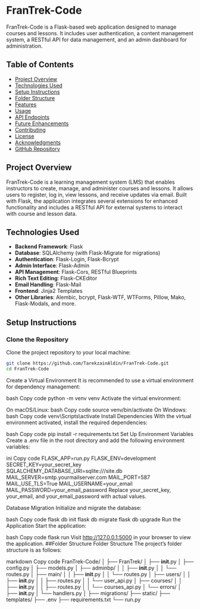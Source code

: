 # FranTrek-Code

FranTrek-Code is a Flask-based web application designed to manage courses and lessons. It includes user authentication, a content management system, a RESTful API for data management, and an admin dashboard for administration.

## Table of Contents
- [Project Overview](#project-overview)
- [Technologies Used](#technologies-used)
- [Setup Instructions](#setup-instructions)
- [Folder Structure](#folder-structure)
- [Features](#features)
- [Usage](#usage)
- [API Endpoints](#api-endpoints)
- [Future Enhancements](#future-enhancements)
- [Contributing](#contributing)
- [License](#license)
- [Acknowledgments](#acknowledgments)
- [GitHub Repository](#github-repository)

## Project Overview
FranTrek-Code is a learning management system (LMS) that enables instructors to create, manage, and administer courses and lessons. It allows users to register, log in, view lessons, and receive updates via email. Built with Flask, the application integrates several extensions for enhanced functionality and includes a RESTful API for external systems to interact with course and lesson data.

## Technologies Used
- **Backend Framework**: Flask
- **Database**: SQLAlchemy (with Flask-Migrate for migrations)
- **Authentication**: Flask-Login, Flask-Bcrypt
- **Admin Interface**: Flask-Admin
- **API Management**: Flask-Cors, RESTful Blueprints
- **Rich Text Editing**: Flask-CKEditor
- **Email Handling**: Flask-Mail
- **Frontend**: Jinja2 Templates
- **Other Libraries**: Alembic, bcrypt, Flask-WTF, WTForms, Pillow, Mako, Flask-Modals, and more.

## Setup Instructions

### Clone the Repository
Clone the project repository to your local machine:
```bash
git clone https://github.com/TarekzainAldin/FranTrek-Code.git
cd FranTrek-Code
```

Create a Virtual Environment
It is recommended to use a virtual environment for dependency management:

bash
Copy code
python -m venv venv
Activate the virtual environment:

On macOS/Linux:
bash
Copy code
source venv/bin/activate
On Windows:
bash
Copy code
venv\Scripts\activate
Install Dependencies
With the virtual environment activated, install the required dependencies:

bash
Copy code
pip install -r requirements.txt
Set Up Environment Variables
Create a .env file in the root directory and add the following environment variables:

ini
Copy code
FLASK_APP=run.py
FLASK_ENV=development
SECRET_KEY=your_secret_key
SQLALCHEMY_DATABASE_URI=sqlite:///site.db
MAIL_SERVER=smtp.yourmailserver.com
MAIL_PORT=587
MAIL_USE_TLS=True
MAIL_USERNAME=your_email
MAIL_PASSWORD=your_email_password
Replace your_secret_key, your_email, and your_email_password with actual values.

Database Migration
Initialize and migrate the database:

bash
Copy code
flask db init
flask db migrate
flask db upgrade
Run the Application
Start the application:

bash
Copy code
flask run
Visit http://127.0.0.1:5000 in your browser to view the application.
##Folder Structure
Folder Structure
The project’s folder structure is as follows:

markdown
Copy code
FranTrek-Code/
│
├── FranTrek/
│   ├── __init__.py
│   ├── config.py
│   ├── models.py
│   ├── adminbp/
│   │   ├── __init__.py
│   │   └── routes.py
│   ├── main/
│   │   ├── __init__.py
│   │   └── routes.py
│   ├── users/
│   │   ├── __init__.py
│   │   ├── routes.py
│   │   └── user_api.py
│   ├── courses/
│   │   ├── __init__.py
│   │   ├── routes.py
│   │   └── courses_api.py
│   └── errors/
│       ├── __init__.py
│       └── handlers.py
│
├── migrations/
├── static/
├── templates/
├── .env
├── requirements.txt
└── run.py